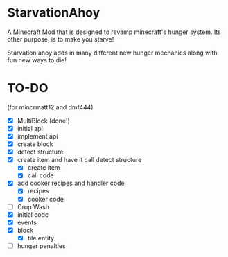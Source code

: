 StarvationAhoy
==============

A Minecraft Mod that is designed to revamp minecraft's hunger system. Its other purpose, is to make you starve!

Starvation ahoy adds in many different new hunger mechanics along with fun new ways to die!


TO-DO
========

(for mincrmatt12 and dmf444)

- [x] MultiBlock (done!)
 - [x] initial api
 - [x] implement api
 - [x] create block
 - [x] detect structure
 - [x] create item and have it call detect structure
   - [x] create item
   - [x] call code
 - [x] add cooker recipes and handler code
   - [x] recipes
   - [x] cooker code

- [ ] Crop Wash
 - [x] initial code
 - [x] events
 - [x] block
   - [x] tile entity
 - [ ] hunger penalties 
